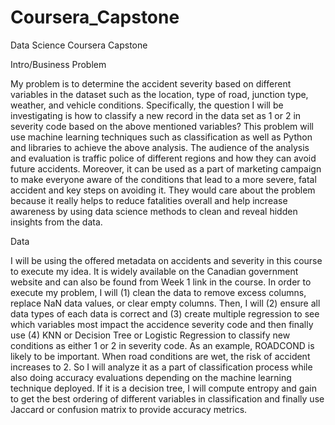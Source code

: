 # Coursera_Capstone
Data Science Coursera Capstone

Intro/Business Problem

My problem is to determine the accident severity based on different variables in the dataset such as the location, type of road, junction type, weather, and vehicle conditions. 
Specifically, the question I will be investigating is how to classify a new record in the data set as 1 or 2 in severity code based on the above mentioned variables?
This problem will use machine learning techniques such as classification as well as Python and libraries to achieve the above analysis.
The audience of the analysis and evaluation is traffic police of different regions and how they can avoid future accidents. Moreover, it can be used as a part of marketing campaign to make everyone aware of the conditions that lead to a more severe, fatal accident and key steps on avoiding it.
They would care about the problem because it really helps to reduce fatalities overall and help increase awareness by using data science methods to clean and reveal hidden insights from the data.

Data

I will be using the offered metadata on accidents and severity in this course to execute my idea. It is widely available on the Canadian government website and can also be found from Week 1 link in the course.
In order to execute my problem, I will (1) clean the data to remove excess columns, replace NaN data values, or clear empty columns. Then, I will (2) ensure all data types of each data is correct and (3) create multiple regression to see which variables most impact the accidence severity code and then finally use (4) KNN or Decision Tree or Logistic Regression to classify new conditions as either 1 or 2 in severity code.
As an example, ROADCOND is likely to be important. When road conditions are wet, the risk of accident increases to 2. So I will analyze it as a part of classification process while also doing accuracy evaluations depending on the machine learning technique deployed. If it is a decision tree, I will compute entropy and gain to get the best ordering of different variables in classification and finally use Jaccard or confusion matrix to provide accuracy metrics.
